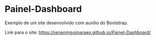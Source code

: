 # Painel-Dashboard

Exemplo de um site desenvolvido com auxílio do Bootstrap.

Link para o site: https://renanmguimaraes.github.io/Painel-Dashboard/
